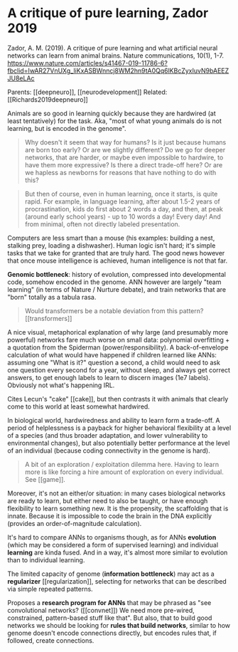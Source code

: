 # A critique of pure learning, Zador 2019

Zador, A. M. (2019). A critique of pure learning and what artificial neural networks can learn from animal brains. Nature communications, 10(1), 1-7.
https://www.nature.com/articles/s41467-019-11786-6?fbclid=IwAR27VnUXg_liKxASBWnncj8WM2hn9tA0Qq6lKBcZyxIuvN9bAEEZJU8eLAc

Parents: [[deepneuro]], [[neurodevelopment]]
Related: [[Richards2019deepneuro]]

Animals are so good in learning quickly because they are hardwired (at least tentatively) for the task. Aka, "most of what young animals do is not learning, but is encoded in the genome".

> Why doesn't it seem that way for humans? Is it just because humans are born too early? Or are we slightly different? Do we go for deeper networks, that are harder, or maybe even impossible to hardwire, to have them more expressive? Is there a direct trade-off here? Or are we hapless as newborns for reasons that have nothing to do with this?

> But then of course, even in human learning, once it starts, is quite rapid. For example, in language learning, after about 1.5-2 years of procrastination, kids do first about 2 words a day, and then, at peak (around early school years) - up to 10 words a day! Every day! And from minimal, often not directly labeled presentation.

Computers are less smart than a mouse (his examples: building a nest, stalking prey, loading a dishwasher). Human logic isn't hard; it's simple tasks that we take for granted that are truly hard. The good news however that once mouse intelligence is achieved, human intelligence is not that far.

**Genomic bottleneck**: history of evolution, compressed into developmental code, somehow encoded in the genome. ANN however are largely "team learning" (in terms of Nature / Nurture debate), and train networks that are "born" totally as a tabula rasa.

> Would transformers be a notable deviation from this pattern? [[transformers]]

A nice visual, metaphorical explanation of why large (and presumably more powerful) networks fare much worse on small data: polynomial overfitting + a quotation from the Spiderman (power/responsibility). A back-of-envelope calculation of what would have happened if children learned like ANNs: assuming one "What is it?" question a second, a child would need to ask one question every second for a year, without sleep, and always get correct answers, to get enough labels to learn to discern images (1e7 labels). Obviously not what's happening IRL.

Cites Lecun's "cake" [[cake]], but then contrasts it with animals that clearly come to this world at least somewhat hardwired.

In biological world, hardwiredness and ability to learn form a trade-off. A period of helplessness is a payback for higher behavioral flexibility at a level of a species (and thus broader adaptation, and lower vulnerability to environmental changes), but also potentially better performance at the level of an individual (because coding connectivity in the genome is hard).

> A bit of an exploration / exploitation dilemma here. Having to learn more is like forcing a hire amount of exploration on every individual. See [[game]].

Moreover, it's not an either/or situation: in many cases biological networks are ready to learn, but either need to also be taught, or have enough flexibility to learn something new. It is the propensity, the scaffolding that is innate. Because it is impossible to code the brain in the DNA explicitly (provides an order-of-magnitude calculation).

It's hard to compare ANNs to organisms though, as for ANNs **evolution** (which may be considered a form of supervised learning) and individual **learning** are kinda fused. And in a way, it's almost more similar to evolution than to individual learning.

The limited capacity of genome (**information bottleneck**) may act as a **regularizer** [[regularization]], selecting for networks that can be described via simple repeated patterns.

Proposes a **research program for ANNs** that may be phrased as "see convolutional networks? ([[convnet]]) We need more pre-wired, constrained, pattern-based stuff like that". But also, that  to build good networks we should be looking for **rules that build networks**, similar to how genome doesn't encode connections directly, but encodes rules that, if followed, create connections.